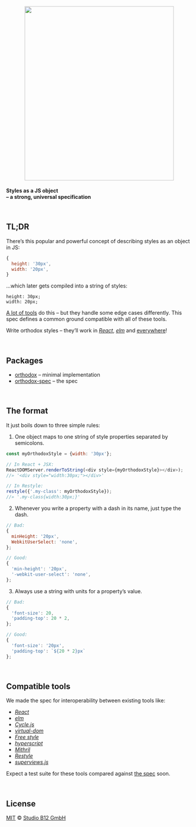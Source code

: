<h1 align="center">
  <img
    lt="orthodox"
    width="404"
    height="472"
    src="https://cdn.rawgit.com/studio-b12/orthodox/4238d1f/logo.svg"
    id="/"
  />
</h1>

**Styles as a JS object**  
**– a strong, universal specification**




&nbsp;

##                                                                 <a id="/tldr" >TL;DR                                                                      </a>

There’s this popular and powerful concept of describing styles as an object in JS:

```js
{
  height: '30px',
  width: '20px',
}
```

…which later gets compiled into a string of styles:

```
height: 30px;
width: 20px;
```

[A lot of tools](#/tools) do this – but they handle some edge cases differently. This spec defines a common ground compatible with all of these tools.

Write orthodox styles – they’ll work in *[React](https://facebook.github.io/react/)*, [*elm*](http://elm-lang.org/) and [everywhere](#/tools)!




&nbsp;

##                                                             <a id="/packages" >Packages                                                                   </a>

* [orthodox](packages/orthodox) – minimal implementation
* [orthodox-spec](packages/orthodox-spec) – the spec




&nbsp;

##                                                               <a id="/format" >The format                                                                 </a>

It just boils down to three simple rules:

1. One object maps to one string of style properties separated by semicolons.

  ```js
  const myOrthodoxStyle = {width: '30px'};

  // In React + JSX:
  ReactDOMServer.renderToString(<div style={myOrthodoxStyle}></div>);
  //» '<div style="width:30px;"></div>'

  // In Restyle:
  restyle({'.my-class': myOrthodoxStyle});
  //» '.my-class{width:30px;}'
  ```

2. Whenever you write a property with a dash in its name, just type the dash.

  ```js
  // Bad:
  {
    minHeight: '20px',
    WebkitUserSelect: 'none',
  };

  // Good:
  {
    'min-height': '20px',
    '-webkit-user-select': 'none',
  };
  ```

3. Always use a string with units for a property’s value.

  ```js
  // Bad:
  {
    'font-size': 20,
    'padding-top': 20 * 2,
  };

  // Good:
  {
    'font-size': '20px',
    'padding-top': `${20 * 2}px`
  };
  ```




&nbsp;

##                                                                <a id="/tools" >Compatible tools                                                           </a>

We made the spec for interoperability between existing tools like:

* [*React*](https://facebook.github.io/react/)
* [*elm*](http://elm-lang.org/)
* [*Cycle.js*](http://cycle.js.org/)
* [*virtual-dom*](https://github.com/Matt-Esch/virtual-dom)
* [*Free style*](https://github.com/blakeembrey/free-style)
* [*hyperscript*](https://github.com/dominictarr/hyperscript)
* [*Mithril*](http://mithril.js.org/)
* [*Restyle*](https://github.com/WebReflection/restyle)
* [*superviews.js*](https://github.com/davidjamesstone/superviews.js)

Expect a test suite for these tools compared against [the spec](packages/orthodox-spec) soon.




&nbsp;

##                                                              <a id="/license" >License                                                                    </a>

[MIT](./License.md) © [Studio B12 GmbH](http://github.com/studio-b12)
